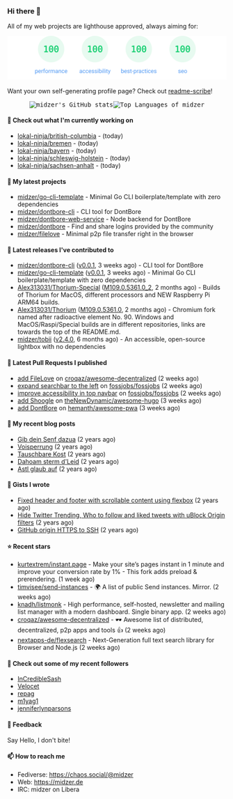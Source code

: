 ### Hi there 👋

All of my web projects are lighthouse approved, always aiming for:

<p align="center">
  <kbd><img src="https://github.com/midzer/midzer/blob/master/lighthouse.svg" alt="Lighthouse score 100s"></kbd>
</p>

Want your own self-generating profile page? Check out [readme-scribe](https://github.com/muesli/readme-scribe)!

<p align="center">
  <kbd><img src="https://github-readme-stats.vercel.app/api?username=midzer&show_icons=true&hide_title=true&hide_border=true&theme=tokyonight" alt="midzer's GitHub stats"><img height="165" src="https://github-readme-stats.vercel.app/api/top-langs/?username=midzer&layout=compact&langs_count=8&hide_border=true&theme=tokyonight" alt="Top Languages of midzer"></kbd>
</p>

#### 👷 Check out what I'm currently working on

- [lokal-ninja/british-columbia](https://github.com/lokal-ninja/british-columbia) -  (today)
- [lokal-ninja/bremen](https://github.com/lokal-ninja/bremen) -  (today)
- [lokal-ninja/bayern](https://github.com/lokal-ninja/bayern) -  (today)
- [lokal-ninja/schleswig-holstein](https://github.com/lokal-ninja/schleswig-holstein) -  (today)
- [lokal-ninja/sachsen-anhalt](https://github.com/lokal-ninja/sachsen-anhalt) -  (today)

#### 🌱 My latest projects

- [midzer/go-cli-template](https://github.com/midzer/go-cli-template) - Minimal Go CLI boilerplate/template with zero dependencies
- [midzer/dontbore-cli](https://github.com/midzer/dontbore-cli) - CLI tool for DontBore
- [midzer/dontbore-web-service](https://github.com/midzer/dontbore-web-service) - Node backend for DontBore
- [midzer/dontbore](https://github.com/midzer/dontbore) - Find and share logins provided by the community
- [midzer/filelove](https://github.com/midzer/filelove) - Minimal p2p file transfer right in the browser

#### 🔭 Latest releases I've contributed to

- [midzer/dontbore-cli](https://github.com/midzer/dontbore-cli) ([v0.0.1](https://github.com/midzer/dontbore-cli/releases/tag/v0.0.1), 3 weeks ago) - CLI tool for DontBore
- [midzer/go-cli-template](https://github.com/midzer/go-cli-template) ([v0.0.1](https://github.com/midzer/go-cli-template/releases/tag/v0.0.1), 3 weeks ago) - Minimal Go CLI boilerplate/template with zero dependencies
- [Alex313031/Thorium-Special](https://github.com/Alex313031/Thorium-Special) ([M109.0.5361.0_2](https://github.com/Alex313031/Thorium-Special/releases/tag/M109.0.5361.0_2), 2 months ago) - Builds of Thorium for MacOS, different processors and NEW Raspberry Pi ARM64 builds.
- [Alex313031/Thorium](https://github.com/Alex313031/Thorium) ([M109.0.5361.0](https://github.com/Alex313031/Thorium/releases/tag/M109.0.5361.0), 2 months ago) - Chromium fork named after radioactive element No. 90. Windows and MacOS/Raspi/Special builds are in different repositories, links are towards the top of the README.md.
- [midzer/tobii](https://github.com/midzer/tobii) ([v2.4.0](https://github.com/midzer/tobii/releases/tag/v2.4.0), 6 months ago) - An accessible, open-source lightbox with no dependencies

#### 🔨 Latest Pull Requests I published

- [add FileLove](https://github.com/croqaz/awesome-decentralized/pull/27) on [croqaz/awesome-decentralized](https://github.com/croqaz/awesome-decentralized) (2 weeks ago)
- [expand searchbar to the left](https://github.com/fossjobs/fossjobs/pull/63) on [fossjobs/fossjobs](https://github.com/fossjobs/fossjobs) (2 weeks ago)
- [improve accessibility in top navbar](https://github.com/fossjobs/fossjobs/pull/61) on [fossjobs/fossjobs](https://github.com/fossjobs/fossjobs) (2 weeks ago)
- [add Shoogle](https://github.com/theNewDynamic/awesome-hugo/pull/69) on [theNewDynamic/awesome-hugo](https://github.com/theNewDynamic/awesome-hugo) (3 weeks ago)
- [add DontBore](https://github.com/hemanth/awesome-pwa/pull/264) on [hemanth/awesome-pwa](https://github.com/hemanth/awesome-pwa) (3 weeks ago)

#### 📜 My recent blog posts

- [Gib dein Senf dazua](https://ampergai.de/2021/02/001/) (2 years ago)
- [Voisperrung](https://ampergai.de/2020/08/001/) (2 years ago)
- [Tauschbare Kost](https://ampergai.de/2020/04/001/) (2 years ago)
- [Dahoam sterm d&#39;Leid](https://ampergai.de/2020/03/001/) (2 years ago)
- [Astl glaub auf](https://ampergai.de/2020/02/001/) (2 years ago)

#### 📓 Gists I wrote

- [Fixed header and footer with scrollable content using flexbox](https://gist.github.com/3893ce8c0bec6f805ec1a7bb3269775d) (2 years ago)
- [Hide Twitter Trending, Who to follow and liked tweets with uBlock Origin filters](https://gist.github.com/1afc39bdf5adbfe0020d1c2212b76b87) (2 years ago)
- [GitHub origin HTTPS to SSH](https://gist.github.com/3ceba8ad7d956e02d9e920b121d8d059) (2 years ago)

#### ⭐ Recent stars

- [kurtextrem/instant.page](https://github.com/kurtextrem/instant.page) - Make your site’s pages instant in 1 minute and improve your conversion rate by 1% - This fork adds preload &amp; prerendering. (1 week ago)
- [timvisee/send-instances](https://github.com/timvisee/send-instances) - 🌍 A list of public Send instances. Mirror. (2 weeks ago)
- [knadh/listmonk](https://github.com/knadh/listmonk) - High performance, self-hosted, newsletter and mailing list manager with a modern dashboard. Single binary app. (2 weeks ago)
- [croqaz/awesome-decentralized](https://github.com/croqaz/awesome-decentralized) - 🕶 Awesome list of distributed, decentralized, p2p apps and tools 👍 (2 weeks ago)
- [nextapps-de/flexsearch](https://github.com/nextapps-de/flexsearch) - Next-Generation full text search library for Browser and Node.js (2 weeks ago)

#### 👯 Check out some of my recent followers

- [InCredibleSash](https://github.com/InCredibleSash)
- [Velocet](https://github.com/Velocet)
- [repag](https://github.com/repag)
- [m1yag1](https://github.com/m1yag1)
- [jenniferlynparsons](https://github.com/jenniferlynparsons)

#### 💬 Feedback

Say Hello, I don't bite!

#### 📫 How to reach me

- Fediverse: https://chaos.social/@midzer
- Web: https://midzer.de
- IRC: midzer on Libera
